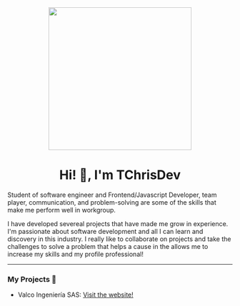 <div id="container-principal" align="center">
  <img src="https://media.giphy.com/media/bGgsc5mWoryfgKBx1u/giphy.gif" width="320">
  <h1 align="center"> Hi! 👋, I'm TChrisDev</h1>
  <p align="left">Student of software engineer and Frontend/Javascript Developer, team player, communication, and problem-solving are some of the skills   that make me perform well in workgroup.</p>
  
  <p align="left">I have developed severeal projects that have made me grow in experience. I'm passionate about  software development and all I can        learn and discovery in this industry. I really like to collaborate on projects and take the challenges to solve a problem that helps a   cause in the allows me to increase my skills and my profile professional!</p>
</div>

 -------------------------------------------------------------------------------------------------------------------------------
<div id="about-me">
  <h3>My Projects 🚀</h3>
    <ul>
      <li>Valco Ingeniería SAS: <a href="https://valcoingenieriasas.com/" target="_blank">Visit the website!</a></<li>
    <ul>
 </div
      
 -------------------------------------------------------------------------------------------------------------------------------
      
